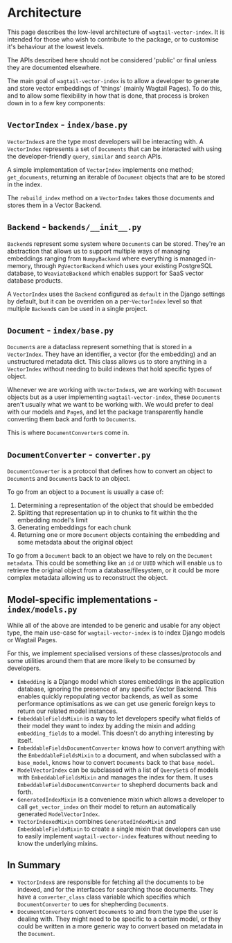 # Architecture

This page describes the low-level architecture of `wagtail-vector-index`. It is intended for those who wish to contribute to the package, or to customise it's behaviour at the lowest levels.

The APIs described here should not be considered 'public' or final unless they are documented elsewhere.

The main goal of `wagtail-vector-index` is to allow a developer to generate and store vector embeddings of 'things' (mainly Wagtail Pages). To do this, and to allow some flexibility in how that is done, that process is broken down in to a few key components:

## `VectorIndex` - `index/base.py`

`VectorIndex`s are the type most developers will be interacting with. A `VectorIndex` represents a set of `Documents` that can be interacted with using the developer-friendly `query`, `similar` and `search` APIs.

A simple implementation of `VectorIndex` implements one method; `get_documents`, returning an iterable of `Document` objects that are to be stored in the index.

The `rebuild_index` method on a `VectorIndex` takes those documents and stores them in a Vector Backend.

## `Backend` - `backends/__init__.py`

`Backend`s represent some system where `Document`s can be stored. They're an abstraction that allows us to support multiple ways of managing embeddings ranging from `NumpyBackend` where everything is managed in-memory, through `PgVectorBackend` which uses your existing PostgreSQL database, to `WeaviateBackend` which enables support for SaaS vector database products.

A `VectorIndex` uses the `Backend` configured as `default` in the Django settings by default, but it can be overriden on a per-`VectorIndex` level so that multiple `Backend`s can be used in a single project.

## `Document` - `index/base.py`

`Document`s are a dataclass represent something that is stored in a `VectorIndex`. They have an identifier, a vector (for the embedding) and an unstructured metadata dict. This class allows us to store anything in a `VectorIndex` without needing to build indexes that hold specific types of object.

Whenever we are working with `VectorIndex`s, we are working with `Document` objects but as a user implementing `wagtail-vector-index`, these `Document`s aren't usually what we want to be working with. We would prefer to deal with our models and `Page`s, and let the package transparently handle converting them back and forth to `Document`s.

This is where `DocumentConverter`s come in.

## `DocumentConverter` - `converter.py`

`DocumentConverter` is a protocol that defines how to convert an object to `Document`s and `Document`s back to an object.

To go from an object to a `Document` is usually a case of:

1. Determining a representation of the object that should be embedded
2. Splitting that representation up in to chunks to fit within the the embedding model's limit
3. Generating embeddings for each chunk
4. Returning one or more `Document` objects containing the embedding and some metadata about the original object

To go from a `Document` back to an object we have to rely on the `Document` `metadata`. This could be something like an `id` or `UUID` which will enable us to retrieve the original object from a database/filesystem, or it could be more complex metadata allowing us to reconstruct the object.

## Model-specific implementations - `index/models.py`

While all of the above are intended to be generic and usable for any object type, the main use-case for `wagtail-vector-index` is to index Django models or Wagtail Pages.

For this, we implement specialised versions of these classes/protocols and some utilities around them that are more likely to be consumed by developers.

* `Embedding` is a Django model which stores embeddings in the application database, ignoring the presence of any specific Vector Backend. This enables quickly repopulating vector backends, as well as some performance optimisations as we can get use generic foreign keys to return our related model instances.
* `EmbeddableFieldsMixin` is a way to let developers specify what fields of their model they want to index by adding the mixin and adding `embedding_fields` to a model. This doesn't do anything interesting by itself.
* `EmbeddableFieldsDocumentConverter` knows how to convert anything with the `EmbeddableFieldsMixin` to a document, and when subclassed with a `base_model`, knows how to convert `Documents` back to that `base_model`.
* `ModelVectorIndex` can be subclassed with a list of `QuerySet`s of models with `EmbeddableFieldsMixin` and manages the index for them. It uses `EmbeddableFieldsDocumentConverter` to shepherd documents back and forth.
* `GeneratedIndexMixin` is a convenience mixin which allows a developer to call `get_vector_index` on their model to return an automatically generated `ModelVectorIndex`.
* `VectorIndexedMixin` combines `GeneratedIndexMixin` and `EmbeddableFieldsMixin` to create a single mixin that developers can use to easily implement `wagtail-vector-index` features without needing to know the underlying mixins.

## In Summary

- `VectorIndex`s are responsible for fetching all the documents to be indexed, and for the interfaces for searching those documents. They have a `converter_class` class variable which specifies which `DocumentConverter` to ues for shepherding `Document`s.
- `DocumentConverter`s convert `Document`s to and from the type the user is dealing with. They might need to be specific to a certain model, or they could be written in a more generic way to convert based on metadata in the `Document`.
